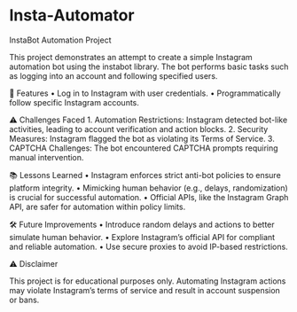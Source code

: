 # Insta-Automator
InstaBot Automation Project

This project demonstrates an attempt to create a simple Instagram automation bot using the instabot library. The bot performs basic tasks such as logging into an account and following specified users.

🚀 Features
	•	Log in to Instagram with user credentials.
	•	Programmatically follow specific Instagram accounts.

⚠️ Challenges Faced
	1.	Automation Restrictions: Instagram detected bot-like activities, leading to account verification and action blocks.
	2.	Security Measures: Instagram flagged the bot as violating its Terms of Service.
	3.	CAPTCHA Challenges: The bot encountered CAPTCHA prompts requiring manual intervention.

📚 Lessons Learned
	•	Instagram enforces strict anti-bot policies to ensure platform integrity.
	•	Mimicking human behavior (e.g., delays, randomization) is crucial for successful automation.
	•	Official APIs, like the Instagram Graph API, are safer for automation within policy limits.

🛠️ Future Improvements
	•	Introduce random delays and actions to better simulate human behavior.
	•	Explore Instagram’s official API for compliant and reliable automation.
	•	Use secure proxies to avoid IP-based restrictions.

⚠️ Disclaimer

This project is for educational purposes only. Automating Instagram actions may violate Instagram’s terms of service and result in account suspension or bans.
